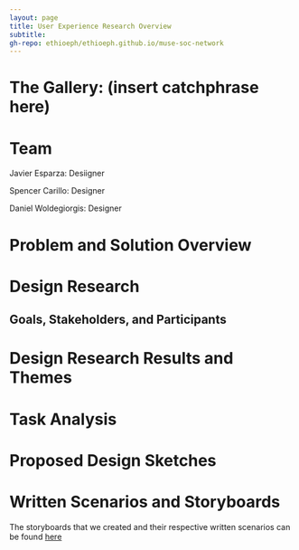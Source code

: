 ```yaml
---
layout: page
title: User Experience Research Overview
subtitle: 
gh-repo: ethioeph/ethioeph.github.io/muse-soc-network
---
```


# The Gallery: (insert catchphrase here)

# Team

Javier Esparza: Desiigner

Spencer Carillo: Designer

Daniel Woldegiorgis: Designer

# Problem and Solution Overview


# Design Research 

## Goals, Stakeholders, and Participants


# Design Research Results and Themes


# Task Analysis


# Proposed Design Sketches


# Written Scenarios and Storyboards

The storyboards that we created and their respective written scenarios can be found [here](https://ethioeph.github.io/assignments/scenario_storyboard.md "storyboards and written scenarios")
